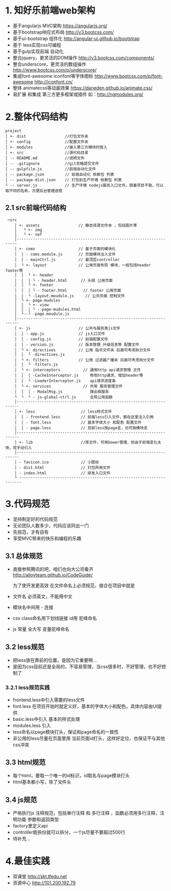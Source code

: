 # 1. 知好乐前端web架构

- 基于angularjs MVC架构   https://angularjs.org/
- 基于bootstrap响应式布局  http://v3.bootcss.com/
- 基于ui-bootstrap 组件化  http://angular-ui.github.io/bootstrap
- 基于 less实现css可编程
- 基于gulp实现前端 自动化
- 整合jquery，更灵活的DOM操作 http://v3.bootcss.com/components/
- 整合underscore，更灵活的数组操作  http://www.bootcss.com/p/underscore/
- 集成font-awesome iconfont等字体图标  http://www.bootcss.com/p/font-awesome   http://iconfont.cn/
- 整体 animatecss等动画效果  https://daneden.github.io/animate.css/
- 易扩展 和集成 第三方更多框架或插件  如：http://ngmodules.org/

# 2.整体代码结构

```
project
│ +- dist                 //打包文件夹
│ +- config               //配置文件夹
│ +- modules              //接入第三方模块时放入
│ +- src                  //源代码目录
│ -- README.md            //说明文件
│ -- .gitignore           //git忽略提交文件
│ -- gulpfile.js          //前端自动化文件
│ -- package.json         // 前端自动化 依赖包 列表
│ -- package-dist.json    // 打包到生产环境 依赖包 列表
└ -- server.js            // 生产环境 nodejs服务入口文件，随着项目不致，可以取不同的名称，方便后台管理进程
```
## 2.1 src前端代码结构
```
 ─src
    │ +- assets                 // 静态资源文件夹 ，包括图片等
    │	└ +- img
    │	└ +- swf
    │----------------------------------------------------------------------
    │ +- coms                   // 基于页面的模块化
    │  │ - coms.module.js       // 页面模块注入文件
    │  │ - mainCtrl.js          // 最顶层controller
    │  └ +- layout              // 公用页面布局 模块，一般包括header  footer等
    │  │  └ +- header
    │  │  │	└ - header.html      // 头部 公用页面
    │  │  └ +- footer
    │  │  │	└ - footer.html       // footer 公用页面
    │  │  └ -layout.moudule.js     // 公共页面 控制文件
    │  └ +- page-mudules
    │  │  └ +- view
    │  │  │	└ - page-mudules.html
    │  └--└ -page.moudule.js
    │-----------------------------------------------------------------------
    │ +- js                     // 公共与服务类js文件
    │  │ - app.js               // js入口文件
    │  │ - config.js            // 前端配置文件
    │  │ - version.js           // 版本管理 升级信息等 配置文件
    │  └ +- directives          // 公用 指令文件夹 后面可考虑拆分文件
    │  │  └ -directives.js
    │  └ +- filters             // 公用 过滤器广播夹 后面可考虑拆分文件
    │  │  └ -filters.js
    │  └ +- interceptors          // 通用http api请求管理 文件
    │  │  │ -CacheInterceptor.js     修改http请求，增加header等
    │  │  └ -LoaderInterceptor.js    api请求进度条
    │  └ +- services              // 共用 服务管理文件
    │  │  │ - ModalMsg.js            弹出框服务
    └  └  └ - js-global-ctrl.js      全局公用函数
    │-----------------------------------------------------------------------
    │ +- less                    // less样式文件
    │  │ - frontend.less         // 前端less引入文件，都在这里注入引用
    │  │ - font.less             // 基本字体大小 和配色 配置文件
    │  │ - page.less             // 目前less按page走，也可按模块走
    │-----------------------------------------------------------------------
    │ +- lib                     //库文件，可用bower管理，但由于前端变化太快，现手动引入
    │-----------------------------------------------------------------------
    │ - favicon.ico              // 小图标
    │ - dist.html                // 打包所用文件
    │ - index.html               // 研发入口文件
    └ -----------------------------------------------------------------------
```

# 3.代码规范

- 坚持制定好的代码规范
- 无论团队人数多少，代码应该同出一门
- 先规范，才有自有
- 享受MVC带来的快乐和编程的乐趣
## 3.1 总体规范

- 直接参照腾讯的吧，咱们也向大公司看齐  http://alloyteam.github.io/CodeGuide/
  
  为了使开发更高效
   在文件命名上必须规范，接合在项目中就是
 - 文件名 必须英文，不能用中文
 - 模块名中间用 - 连接
 - css class命名用下划线链接  id用 驼峰命名
 - js 常量 全大写  变量驼峰命名


## 3.2 less规范


- 把less放在靠前的位置，是因为它重要啊...
- 是因为css目前还是全局的，不容易管理，当css很多时，不好管理，也不好控制了


### 3.2.1 less规范实践

 - frontend.less中引入需要的less文件
 - font.less 在项目开始时就定义好，基本的字体大小和配色，具体内容由UI提供
 - basic.less中引入 基本的样式处理
 - modules.less 引入
 - less命名以page模块打头，保证和page命名的一致性
 - 非公用的less尽量在页面里用 当前页面id打头，这样好定位，也保证不与其他css冲突
 
 
## 3.3 html规范
 - 每个html，要取一个唯一的id标识，id取名与page模块打头
 - html基本都小写，除了文件头
 

## 3.4 js规范
 - 严格执行js 注释规范，包括单行注释 和 多行注释 ，函数必须用多行注释，注明功能 参数和返回类型
 - factory里定义api
 - controller能拆份就可以拆分，一个js尽量不要超过500行
 - 待补充...
 
 
# 4.最佳实践

 - 双课堂 http://skt.tfedu.net
 - 资源中心 http://101.200.192.79
